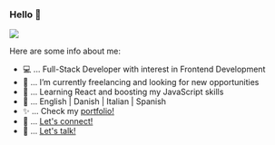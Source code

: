 ### Hello 👋
![](https://komarev.com/ghpvc/?username=mvmarco&color=blue)

Here are some info about me:

- 💻 ... Full-Stack Developer with interest in Frontend Development 
- 🔭 ... I’m currently freelancing and looking for new opportunities
- 🌱 ... Learning React and boosting my JavaScript skills
- 💬 ... English | Danish | Italian | Spanish
- ✨ ... Check my [portfolio!](https://mvmarcoportfolio.herokuapp.com/)
- 👋 ... [Let's connect!](https://www.linkedin.com/in/marco-corapi/)
- 📧 ... [Let's talk!](mailto:marco.corapi@outlook.it)


